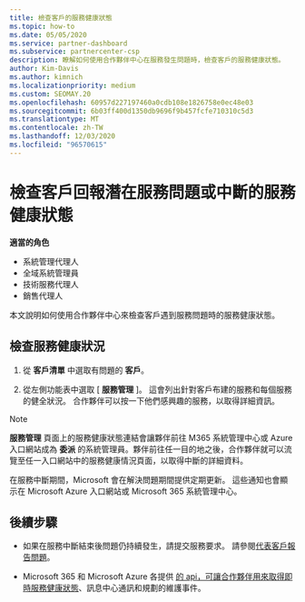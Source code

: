 ```yaml
---
title: 檢查客戶的服務健康狀態
ms.topic: how-to
ms.date: 05/05/2020
ms.service: partner-dashboard
ms.subservice: partnercenter-csp
description: 瞭解如何使用合作夥伴中心在服務發生問題時，檢查客戶的服務健康狀態。
author: Kim-Davis
ms.author: kimnich
ms.localizationpriority: medium
ms.custom: SEOMAY.20
ms.openlocfilehash: 60957d227197460a0cdb108e1826758e0ec48e03
ms.sourcegitcommit: 6b03ff400d1350db9696f9b457fcfe710310c5d3
ms.translationtype: MT
ms.contentlocale: zh-TW
ms.lasthandoff: 12/03/2020
ms.locfileid: "96570615"
---
```

# <a name="check-service-health-for-a-customer-reporting-a-potential-service-problem-or-outage"></a>檢查客戶回報潛在服務問題或中斷的服務健康狀態

**適當的角色**

- 系統管理代理人
- 全域系統管理員
- 技術服務代理人
- 銷售代理人

本文說明如何使用合作夥伴中心來檢查客戶遇到服務問題時的服務健康狀態。 

## <a name="check-service-health"></a>檢查服務健康狀況

1. 從 **客戶清單** 中選取有問題的 **客戶**。

2. 從左側功能表中選取 [ **服務管理** ]。 這會列出針對客戶布建的服務和每個服務的健全狀況。 合作夥伴可以按一下他們感興趣的服務，以取得詳細資訊。 

>[!NOTE] 
> **服務管理** 頁面上的服務健康狀態連結會讓夥伴前往 M365 系統管理中心或 Azure 入口網站成為 **委派** 的系統管理員。夥伴前往任一目的地之後，合作夥伴就可以流覽至任一入口網站中的服務健康情況頁面，以取得中斷的詳細資料。
 
在服務中斷期間，Microsoft 會在解決問題期間提供定期更新。 這些通知也會顯示在 Microsoft Azure 入口網站或 Microsoft 365 系統管理中心。

## <a name="next-steps"></a>後續步驟 

- 如果在服務中斷結束後問題仍持續發生，請提交服務要求。 請參閱[代表客戶報告問題](report-problems-on-behalf-of-a-customer.md)。

- Microsoft 365 和 Microsoft Azure 各提供 [的 api，可讓合作夥伴用來取得即時服務健康狀態](get-automated-service-notifications-with-our-apis.md)、訊息中心通訊和規劃的維護事件。

 

